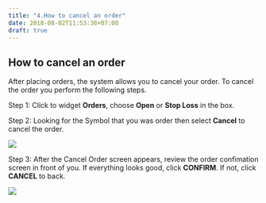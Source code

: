 ```yaml
---
title: "4.How to cancel an order"
date: 2018-08-02T11:53:38+07:00
draft: true
---
```

## How to cancel an order

After placing orders, the system allows you to cancel your order. To cancel the order you perform the following steps.

Step 1: Click to widget **Orders**, choose **Open** or **Stop Loss** in the box.

Step 2: Looking for the Symbol that you was order then select **Cancel** to cancel the order.

![](http://download1483.mediafire.com/530a34sn5hag/nb4148bnnzu4drz/p1.4.1.png)

Step 3: After the Cancel Order screen appears, review the order confimation screen in front of you. If everything looks good, click **CONFIRM**. If not, click **CANCEL** to back.

![](http://download1525.mediafire.com/j0rtp0y4qfng/6jstxluba82gzfz/p1.4.2.png)
